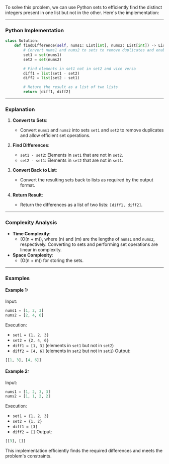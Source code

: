 To solve this problem, we can use Python sets to efficiently find the distinct integers present in one list but not in the other. Here's the implementation:

---

### **Python Implementation**

```python
class Solution:
    def findDifference(self, nums1: List[int], nums2: List[int]) -> List[List[int]]:
        # Convert nums1 and nums2 to sets to remove duplicates and enable set operations
        set1 = set(nums1)
        set2 = set(nums2)

        # Find elements in set1 not in set2 and vice versa
        diff1 = list(set1 - set2)
        diff2 = list(set2 - set1)

        # Return the result as a list of two lists
        return [diff1, diff2]
```

---

### **Explanation**

1. **Convert to Sets**:
   - Convert `nums1` and `nums2` into sets `set1` and `set2` to remove duplicates and allow efficient set operations.

2. **Find Differences**:
   - `set1 - set2`: Elements in `set1` that are not in `set2`.
   - `set2 - set1`: Elements in `set2` that are not in `set1`.

3. **Convert Back to List**:
   - Convert the resulting sets back to lists as required by the output format.

4. **Return Result**:
   - Return the differences as a list of two lists: `[diff1, diff2]`.

---

### **Complexity Analysis**

- **Time Complexity**:
  - \(O(n + m)\), where \(n\) and \(m\) are the lengths of `nums1` and `nums2`, respectively. Converting to sets and performing set operations are linear in complexity.
- **Space Complexity**:
  - \(O(n + m)\) for storing the sets.

---

### **Examples**

#### Example 1:
Input:
```python
nums1 = [1, 2, 3]
nums2 = [2, 4, 6]
```

Execution:
- `set1 = {1, 2, 3}`
- `set2 = {2, 4, 6}`
- `diff1 = [1, 3]` (elements in `set1` but not in `set2`)
- `diff2 = [4, 6]` (elements in `set2` but not in `set1`)
Output:
```python
[[1, 3], [4, 6]]
```

#### Example 2:
Input:
```python
nums1 = [1, 2, 3, 3]
nums2 = [1, 1, 2, 2]
```

Execution:
- `set1 = {1, 2, 3}`
- `set2 = {1, 2}`
- `diff1 = [3]`
- `diff2 = []`
Output:
```python
[[3], []]
```

This implementation efficiently finds the required differences and meets the problem's constraints.
